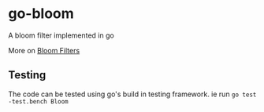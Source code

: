 # go-bloom


A bloom filter implemented in go


More on [Bloom Filters](http://en.wikipedia.org/wiki/Bloom_filter)

## Testing
The code can be tested using go's build in testing framework. ie run <code>go test -test.bench Bloom</code>
